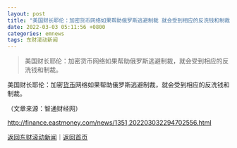 ```yaml
---
layout: post
title: "美国财长耶伦：加密货币网络如果帮助俄罗斯逃避制裁 就会受到相应的反洗钱和制裁"
date: 2022-03-03 05:11:56 +0800
categories: emnews
tags: 东财滚动新闻
---
```

> 美国财长耶伦：加密货币网络如果帮助俄罗斯逃避制裁，就会受到相应的反洗钱和制裁。

<p>美国财长耶伦：加密<span id="Info.3326"><a href="http://data.eastmoney.com/cjsj/hbgyl.html" class="infokey">货币</a></span>网络如果帮助俄罗斯逃避制裁，就会受到相应的反洗钱和制裁。</p><p class="em_media">（文章来源：智通财经网）</p>

<http://finance.eastmoney.com/news/1351,202203032294702556.html>

[返回东财滚动新闻](//finews.withounder.com/emnews/)｜[返回首页](//finews.withounder.com/)